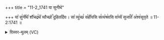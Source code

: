 +++
title = "11-2_1741 या सुनीथे"

+++
या꣡ सु꣢नी꣣थे꣡ शौ꣢चद्र꣣थे꣡ व्यौच्छो꣢꣯ दुहितर्दिवः। सा꣡ व्यु꣢च्छ꣣ स꣡ही꣢यसि स꣣त्य꣡श्र꣢वसि वा꣣य्ये꣡ सुजा꣢꣯ते꣣ अ꣡श्व꣢सूनृते ॥ 11-2:1741 ॥

<details><summary>विस्वर-मूलम् (VC)</summary>

या सुनीथे शौचद्रथे व्यौच्छो दुहितर्दिवः । सा व्युच्छ सहीयसि सत्यश्रवसि वाय्ये सुजाते अश्वसूनृते ॥१७४१॥
</details>